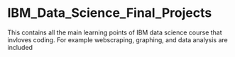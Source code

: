# IBM_Data_Science_Final_Projects
This contains all the main learning points of IBM data science course that invloves coding. For example webscraping, graphing, and data analysis are included
